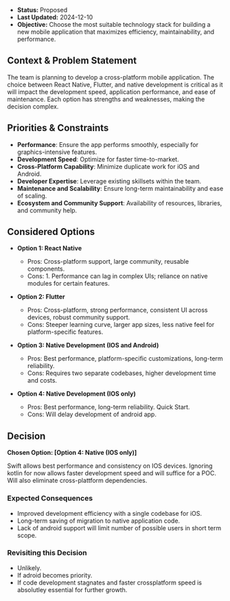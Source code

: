 * **Status:** Proposed  
* **Last Updated:** 2024-12-10
* **Objective:** Choose the most suitable technology stack for building a new mobile application that maximizes efficiency, maintainability, and performance.

## Context & Problem Statement

The team is planning to develop a cross-platform mobile application. The choice between React Native, Flutter, and native development is critical as it will impact the development speed, application performance, and ease of maintenance. Each option has strengths and weaknesses, making the decision complex.

## Priorities & Constraints

* **Performance**: Ensure the app performs smoothly, especially for graphics-intensive features.  
* **Development Speed**: Optimize for faster time-to-market.  
* **Cross-Platform Capability**: Minimize duplicate work for iOS and Android.  
* **Developer Expertise**: Leverage existing skillsets within the team.  
* **Maintenance and Scalability**: Ensure long-term maintainability and ease of scaling.  
* **Ecosystem and Community Support**: Availability of resources, libraries, and community help.

## Considered Options

* **Option 1: React Native**  
  - Pros: Cross-platform support, large community, reusable components.  
  - Cons: 1. Performance can lag in complex UIs; reliance on native modules for certain features. 

* **Option 2: Flutter**  
  - Pros: Cross-platform, strong performance, consistent UI across devices, robust community support.  
  - Cons: Steeper learning curve, larger app sizes, less native feel for platform-specific features.  

* **Option 3: Native Development (IOS and Android)**  
  - Pros: Best performance, platform-specific customizations, long-term reliability.  
  - Cons: Requires two separate codebases, higher development time and costs.

* **Option 4: Native Development (IOS only)**  
  - Pros: Best performance, long-term reliability. Quick Start.
  - Cons: Will delay development of android app.

## Decision

**Chosen Option: [Option 4: Native (IOS only)]**

Swift allows best performance and consistency on IOS devices. Ignoring kotlin for now allows faster development speed and will suffice for a POC. Will also eliminate cross-plattform dependencies. 

### Expected Consequences

* Improved development efficiency with a single codebase for iOS.
* Long-term saving of migration to native application code.
* Lack of android support will limit number of possible users in short term scope.

### Revisiting this Decision

* Unlikely.
* If adroid becomes priority.
* If code development stagnates and faster crossplatform speed is absolutley essential for further growth.  

